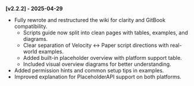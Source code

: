 **[v2.2.2] - 2025-04-29**

- Fully rewrote and restructured the wiki for clarity and GitBook compatibility.
  - Scripts guide now split into clean pages with tables, examples, and diagrams.
  - Clear separation of Velocity ↔ Paper script directions with real-world examples.
  - Added built-in placeholder overview with platform support table.
  - Included visual overview diagrams for better understanding.
- Added permission hints and common setup tips in examples.
- Improved explanation for PlaceholderAPI support on both platforms.

